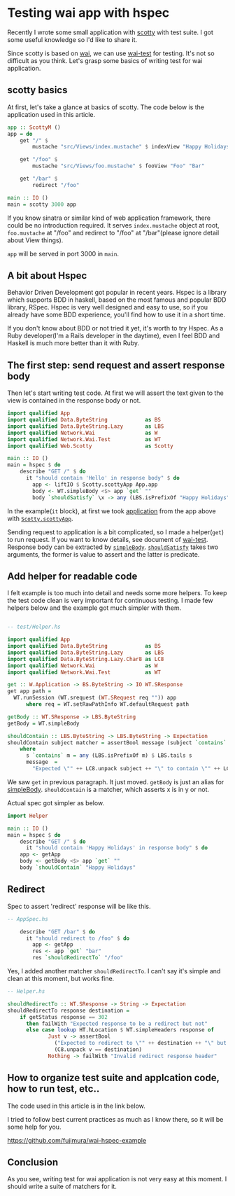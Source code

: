 # Testing wai app with hspec

Recently I wrote some small application with [scotty](http://hackage.haskell.org/package/scotty) with test suite. I got some useful knowledge so I'd like to share it.

Since scotty is based on [wai](http://hackage.haskell.org/package/wai), we can use [wai-test](http://hackage.haskell.org/package/wai-test) for testing. It's not so difficult as you think. Let's grasp some basics of writing test for wai application.

## scotty basics

At first, let's take a glance at basics of scotty. The code below is the application used in this article.

```haskell
app :: ScottyM ()
app = do
    get "/" $
        mustache "src/Views/index.mustache" $ indexView "Happy Holidays" "from Fujimura"

    get "/foo" $
        mustache "src/Views/foo.mustache" $ fooView "Foo" "Bar"

    get "/bar" $
        redirect "/foo"

main :: IO ()
main = scotty 3000 app
```

If you know sinatra or similar kind of web application framework, there could be no introduction required. It serves `index.mustache` object at root, `foo.mustache` at "/foo" and redirect to "/foo" at "/bar"(please ignore detail about View things).

`app` will be served in port 3000 in `main`.

## A bit about Hspec

Behavior Driven Development got popular in recent years. Hspec is a library which supports BDD in haskell, based on the most famous and popular BDD library, RSpec. Hspec is very well designed and easy to use, so if you already have some BDD experience, you'll find how to use it in a short time.

If you don't know about BDD or not tried it yet, it's worth to try Hspec. As a Ruby developer(I'm a Rails developer in the daytime), even I feel BDD and Haskell is much more better than it with Ruby.

## The first step: send request and assert response body

Then let's start writing test code. At first we will assert the text given to the view is contained in the response body or not.

```haskell
import qualified App
import qualified Data.ByteString            as BS
import qualified Data.ByteString.Lazy       as LBS
import qualified Network.Wai                as W
import qualified Network.Wai.Test           as WT
import qualified Web.Scotty                 as Scotty

main :: IO ()
main = hspec $ do
    describe "GET /" $ do
      it "should contain 'Hello' in response body" $ do
        app <- liftIO $ Scotty.scottyApp App.app
        body <- WT.simpleBody <$> app `get` ""
        body `shouldSatisfy` \x -> any (LBS.isPrefixOf "Happy Holidays") $ LBS.tails x
```

In the example(`it` block), at first we took [application](http://hackage.haskell.org/packages/archive/wai/latest/doc/html/Network-Wai.html#t:Application) from the app above with [`Scotty.scottyApp`](http://hackage.haskell.org/packages/archive/scotty/latest/doc/html/Web-Scotty.html#v:scottyApp).

Sending request to application is a bit complicated, so I made a helper(`get`) to run request. If you want to know details, see document of [wai-test](http://hackage.haskell.org/package/wai-test). Response body can be extracted by [`simpleBody`](http://hackage.haskell.org/packages/archive/wai-test/latest/doc/html/Network-Wai-Test.html#v:simpleBody). [`shouldSatisfy`](http://hackage.haskell.org/packages/archive/hspec-expectations/latest/doc/html/Test-Hspec-Expectations.html#v:shouldSatisfy) takes two arguments, the former is value to assert and the latter is predicate.

## Add helper for readable code

I felt example is too much into detail and needs some more helpers. To keep the test code clean is very important for continuous testing. I made few helpers below and the example got much simpler with them.

```haskell

-- test/Helper.hs

import qualified App
import qualified Data.ByteString            as BS
import qualified Data.ByteString.Lazy       as LBS
import qualified Data.ByteString.Lazy.Char8 as LC8
import qualified Network.Wai                as W
import qualified Network.Wai.Test           as WT

get :: W.Application -> BS.ByteString -> IO WT.SResponse
get app path =
  WT.runSession (WT.srequest (WT.SRequest req "")) app
      where req = WT.setRawPathInfo WT.defaultRequest path

getBody :: WT.SResponse -> LBS.ByteString
getBody = WT.simpleBody

shouldContain :: LBS.ByteString -> LBS.ByteString -> Expectation
shouldContain subject matcher = assertBool message (subject `contains` matcher)
    where
      s `contains` m = any (LBS.isPrefixOf m) $ LBS.tails s
      message  =
        "Expected \"" ++ LC8.unpack subject ++ "\" to contain \"" ++ LC8.unpack matcher ++ "\", but not"
```

We saw `get` in previous paragraph. It just moved. `getBody` is just an alias for [simpleBody](http://hackage.haskell.org/packages/archive/wai-test/latest/doc/html/Network-Wai-Test.html#v:simpleBody).  `shouldContain` is a matcher, which asserts x is in y or not.

Actual spec got simpler as below.

```haskell
import Helper

main :: IO ()
main = hspec $ do
    describe "GET /" $ do
      it "should contain 'Happy Holidays' in response body" $ do
	app <- getApp
	body <- getBody <$> app `get` ""
	body `shouldContain` "Happy Holidays"
```

## Redirect

Spec to assert 'redirect' response will be like this.

```haskell
-- AppSpec.hs

    describe "GET /bar" $ do
      it "should redirect to /foo" $ do
        app <- getApp
        res <- app `get` "bar"
        res `shouldRedirectTo` "/foo"
```

Yes, I added another matcher `shouldRedirectTo`. I can't say it's simple and clean at this moment, but works fine.

```haskell
-- Helper.hs

shouldRedirectTo :: WT.SResponse -> String -> Expectation
shouldRedirectTo response destination =
    if getStatus response == 302
      then failWith "Expected response to be a redirect but not"
      else case lookup HT.hLocation $ WT.simpleHeaders response of
             Just v -> assertBool
               ("Expected to redirect to \"" ++ destination ++ "\" but \"" ++ C8.unpack v ++ "\"")
               (C8.unpack v == destination)
             Nothing -> failWith "Invalid redirect response header"
```

## How to organize test suite and applcation code, how to run test, etc..

The code used in this article is in the link below.

I tried to follow best current practices as much as I know there, so it will be some help for you.

https://github.com/fujimura/wai-hspec-example

## Conclusion

As you see, writing test for wai application is not very easy at this moment. I should write a suite of matchers for it.
